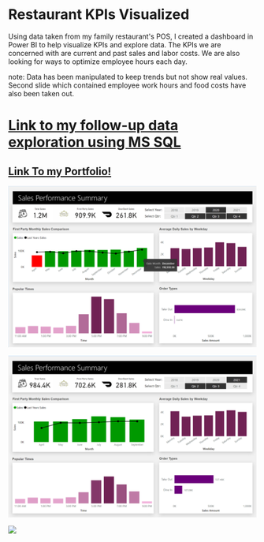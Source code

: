 # Restaurant KPIs Visualized

Using data taken from my family restaurant's POS, I created a dashboard in Power BI to help visualize KPIs and explore data. The KPIs we are concerned with are current and past sales and labor costs. We are also looking for ways to optimize employee hours each day.

note: Data has been manipulated to keep trends but not show real values. Second slide which contained employee work hours and food costs have also been taken out.

# [Link to my follow-up data exploration using MS SQL](https://github.com/WasinHongmanee/Sales-Report/blob/main/Dashboard%20follow%20up.ipynb)

## [Link To my Portfolio!](https://wasinhongmanee.github.io/Portfolio/)

![](https://github.com/WasinHongmanee/Sales-Report/blob/main/dashboard1.png)

![](https://github.com/WasinHongmanee/Sales-Report/blob/main/dashboard3.png)

![](https://user-images.githubusercontent.com/24490502/157634449-873fdded-0b3d-4557-915e-a83d43edf132.png)
